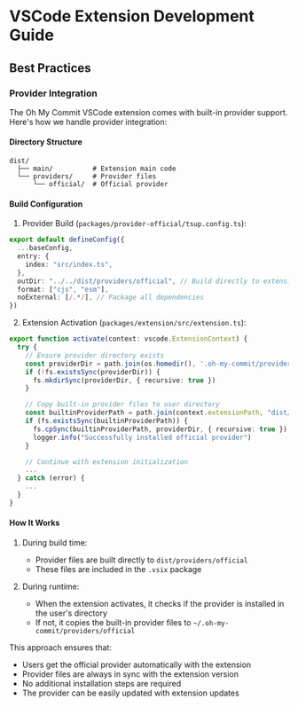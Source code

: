 # VSCode Extension Development Guide

## Best Practices

### Provider Integration

The Oh My Commit VSCode extension comes with built-in provider support. Here's how we handle provider integration:

#### Directory Structure

```
dist/
  ├── main/          # Extension main code
  └── providers/     # Provider files
      └── official/  # Official provider
```

#### Build Configuration

1. Provider Build (`packages/provider-official/tsup.config.ts`):
```typescript
export default defineConfig({
  ...baseConfig,
  entry: {
    index: "src/index.ts",
  },
  outDir: "../../dist/providers/official", // Build directly to extension's dist directory
  format: ["cjs", "esm"],
  noExternal: [/.*/], // Package all dependencies
})
```

2. Extension Activation (`packages/extension/src/extension.ts`):
```typescript
export function activate(context: vscode.ExtensionContext) {
  try {
    // Ensure provider directory exists
    const providerDir = path.join(os.homedir(), '.oh-my-commit/providers/official')
    if (!fs.existsSync(providerDir)) {
      fs.mkdirSync(providerDir, { recursive: true })
    }

    // Copy built-in provider files to user directory
    const builtinProviderPath = path.join(context.extensionPath, "dist/providers/official")
    if (fs.existsSync(builtinProviderPath)) {
      fs.cpSync(builtinProviderPath, providerDir, { recursive: true })
      logger.info("Successfully installed official provider")
    }

    // Continue with extension initialization
    ...
  } catch (error) {
    ...
  }
}
```

#### How It Works

1. During build time:
   - Provider files are built directly to `dist/providers/official`
   - These files are included in the `.vsix` package

2. During runtime:
   - When the extension activates, it checks if the provider is installed in the user's directory
   - If not, it copies the built-in provider files to `~/.oh-my-commit/providers/official`

This approach ensures that:
- Users get the official provider automatically with the extension
- Provider files are always in sync with the extension version
- No additional installation steps are required
- The provider can be easily updated with extension updates
